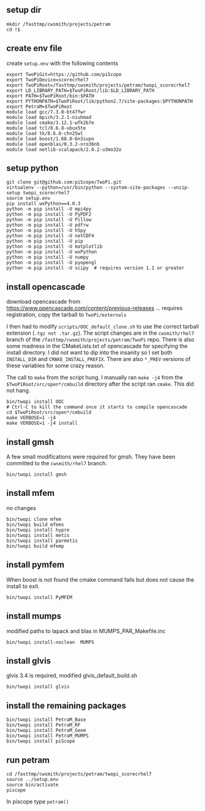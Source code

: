 ## setup dir

```
mkdir /fasttmp/cwsmith/projects/petram
cd !$
```

## create env file 

create `setup.env` with the following contents

```
export TwoPiGit=https://github.com/piScope
export TwoPiDevice=scorecrhel7
export TwoPiRoot=/fasttmp/cwsmith/projects/petram/twopi_scorecrhel7
export LD_LIBRARY_PATH=$TwoPiRoot/lib:$LD_LIBRARY_PATH
export PATH=$TwoPiRoot/bin:$PATH
export PYTHONPATH=$TwoPiRoot/lib/python2.7/site-packages:$PYTHONPATH
export PetraM=$TwoPiRoot
module load gcc/7.3.0-bt47fwr
module load mpich/3.2.1-niuhmad
module load cmake/3.12.1-wfk2b7e
module load tcl/8.6.8-ubux5te
module load tk/8.6.8-chn25wl
module load boost/1.68.0-6n3iupn
module load openblas/0.3.2-nro36nb
module load netlib-scalapack/2.0.2-u3mo32o
```

## setup python

``` 
git clone git@github.com:piScope/TwoPi.git
virtualenv --python=/usr/bin/python --system-site-packages --unzip-setup twopi_scorecrhel7
source setup.env
pip install wxPython==4.0.3
python -m pip install -U mpi4py
python -m pip install -U PyPDF2
python -m pip install -U Pillow
python -m pip install -U pdfrw
python -m pip install -U h5py
python -m pip install -U netCDF4
python -m pip install -U pip
python -m pip install -U matplotlib
python -m pip install -U wxPython
python -m pip install -U numpy
python -m pip install -U pyopengl
python -m pip install -U scipy  # requires version 1.1 or greater
```


## install opencascade

download opencascade from https://www.opencascade.com/content/previous-releases
... requires registration, copy the tarball to `TwoPi/externals`

I then had to modify `scripts/OOC_default_clone.sh` to use the correct tarball
extension (`.tgz not .tar.gz`).
The script changes are in the `cwsmith/rhel7` branch of the
`/fasttmp/cwsmith/projects/petram/TwoPi` repo.
There is also some madness in the CMakeLists.txt of opencascade for specifying
the install directory.  I did not want to dip into the insanity so I set both
`INSTALL_DIR` and `CMAKE_INSTALL_PREFIX`.  There are also `*_PREV` versions of
these variables for some crazy reason.

The call to `make` from the script hung.
I manually ran `make -j4` from the `$TwoPiRoot/src/open*/cmbuild` directory
after the script ran `cmake`.
This did not hang.

```
bin/twopi install OOC
# Ctrl-C to kill the command once it starts to compile opencascade
cd $TwoPiRoot/src/open*/cmbuild
make VERBOSE=1 -j4
make VERBOSE=1 -j4 install
```

## install gmsh

A few small modifications were required for gmsh.  They have been committed to
the `cwsmith/rhel7` branch.

```
bin/twopi install gmsh
```

## install mfem

no changes

```
bin/twopi clone mfem
bin/twopi build mfems
bin/twopi install hypre
bin/twopi install metis
bin/twopi install parmetis
bin/twopi build mfemp
```

## install pymfem

When boost is not found the cmake command fails but does not cause the install
to exit.

```
bin/twopi install PyMFEM
```

## install mumps

modified paths to lapack and blas in MUMPS_PAR_Makefile.inc

```
bin/twopi install-noclean  MUMPS
```

## install glvis

glvis 3.4 is required, modified glvis_default_build.sh 

```
bin/twopi install glvis
```

## install the remaining packages

```
bin/twopi install PetraM_Base
bin/twopi install PetraM_RF
bin/twopi install PetraM_Geom
bin/twopi install PetraM_MUMPS
bin/twopi install piScope
```

## run petram

```
cd /fasttmp/cwsmith/projects/petram/twopi_scorecrhel7
source ../setup.env
source bin/activate
piscope
```

In piscope type `petram()`


